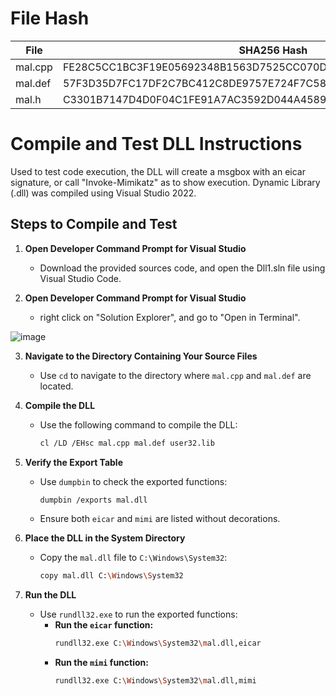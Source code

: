 # File Hash

| File                | SHA256 Hash                                                           |
|---------------------|-----------------------------------------------------------------------|
| 	mal.cpp	          | 	FE28C5CC1BC3F19E05692348B1563D7525CC070D1E31ECE6FF2F9FDB8A24B1C3	 | 
| 	mal.def	          | 	57F3D35D7FC17DF2C7BC412C8DE9757E724F7C580452EB39613AED677DD7966B	 | 
| 	mal.h	             | 	C3301B7147D4D0F04C1FE91A7AC3592D044A45891D740DED8C403956B4F48E9B   | 



# Compile and Test DLL Instructions

Used to test code execution,  the DLL will create a msgbox with an eicar signature, or call "Invoke-Mimikatz" as to show execution. Dynamic Library (.dll) was compiled using Visual Studio 2022.


## Steps to Compile and Test
1. **Open Developer Command Prompt for Visual Studio**
   - Download the provided sources code, and open the Dll1.sln file using Visual Studio Code.

2. **Open Developer Command Prompt for Visual Studio**
   - right click on "Solution Explorer", and go to "Open in Terminal".

![image](https://github.com/user-attachments/assets/acc7adf5-0552-4254-8d04-bd63f47edc4d)

3. **Navigate to the Directory Containing Your Source Files**
   - Use `cd` to navigate to the directory where `mal.cpp` and `mal.def` are located.

4. **Compile the DLL**
   - Use the following command to compile the DLL:
     ```sh
     cl /LD /EHsc mal.cpp mal.def user32.lib
     ```

5. **Verify the Export Table**
   - Use `dumpbin` to check the exported functions:
     ```sh
     dumpbin /exports mal.dll
     ```
   - Ensure both `eicar` and `mimi` are listed without decorations.

6. **Place the DLL in the System Directory**
   - Copy the `mal.dll` file to `C:\Windows\System32`:
     ```sh
     copy mal.dll C:\Windows\System32
     ```

7. **Run the DLL**
   - Use `rundll32.exe` to run the exported functions:
     - **Run the `eicar` function:**
       ```sh
       rundll32.exe C:\Windows\System32\mal.dll,eicar
       ```
     - **Run the `mimi` function:**
       ```sh
       rundll32.exe C:\Windows\System32\mal.dll,mimi
       ```

